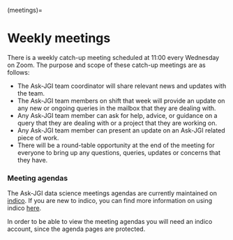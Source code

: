 (meetings)=
# Weekly meetings

There is a weekly catch-up meeting scheduled at 11:00 every Wednesday
on Zoom. The purpose and scope of these catch-up meetings are as follows:
- The Ask-JGI team coordinator will share relevant news and updates
  with the team.
- The Ask-JGI team members on shift that week will provide an update
  on any new or ongoing queries in the mailbox that they are dealing
  with.
- Any Ask-JGI team member can ask for help, advice, or guidance on a query that
  they are dealing with or a project that they are working on.
- Any Ask-JGI team member can present an update on an Ask-JGI related
  piece of work.
- There will be a round-table opportunity at the end of the meeting
  for everyone to bring up any questions, queries, updates or concerns
  that they have.
  
###  Meeting agendas

The Ask-JGI data science meetings agendas are currently maintained on
[indico](https://indico.cern.ch/). If you are new to indico, you can
find more information on using indico [here](indico).

In order to be able to view the meeting agendas you will need an
indico account, since the agenda pages are protected. 
